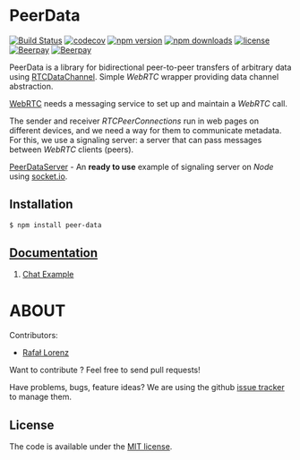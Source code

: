 # PeerData
[![Build Status](https://travis-ci.org/vardius/peer-data.svg?branch=master)](https://travis-ci.org/Vardius/peer-data)
[![codecov](https://codecov.io/gh/vardius/peer-data/branch/master/graph/badge.svg)](https://codecov.io/gh/vardius/peer-data)
[![npm version](https://img.shields.io/npm/v/peer-data.svg)](https://www.npmjs.com/package/peer-data)
[![npm downloads](https://img.shields.io/npm/dm/peer-data.svg)](https://www.npmjs.com/package/peer-data)
[![license](https://img.shields.io/github/license/mashape/apistatus.svg)](LICENSE)
[![Beerpay](https://beerpay.io/vardius/peer-data/badge.svg?style=beer-square)](https://beerpay.io/vardius/peer-data)  [![Beerpay](https://beerpay.io/vardius/peer-data/make-wish.svg?style=flat-square)](https://beerpay.io/vardius/peer-data?focus=wish)

PeerData is a library for bidirectional peer-to-peer transfers of arbitrary data using [RTCDataChannel](https://developer.mozilla.org/pl/docs/Web/API/RTCDataChannel). Simple *WebRTC* wrapper providing data channel abstraction.

[WebRTC](https://webrtc.org/) needs a messaging service to set up and maintain a *WebRTC* call.

The sender and receiver *RTCPeerConnections* run in web pages on different devices, and we need a way for them to communicate metadata.
For this, we use a signaling server: a server that can pass messages between *WebRTC* clients (peers).

[PeerDataServer](https://github.com/Vardius/peer-data-server) - An **ready to use** example of signaling server on *Node* using [socket.io](http://socket.io/).

## Installation
```bash
$ npm install peer-data
```

## [Documentation](https://github.com/vardius/peer-data/wiki)

1. [Chat Example](https://github.com/vardius/webrtc-chat)

ABOUT
==================================================
Contributors:

* [Rafał Lorenz](http://rafallorenz.com)

Want to contribute ? Feel free to send pull requests!

Have problems, bugs, feature ideas?
We are using the github [issue tracker](https://github.com/vardius/peer-data/issues) to manage them.

## License

The code is available under the [MIT license](LICENSE).
